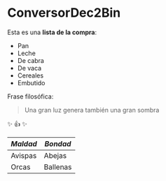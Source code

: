# ConversorDec2Bin

Esta es una **lista de la compra**:
* Pan
* Leche
 * De cabra
 * De vaca
* Cereales
* Embutido

Frase filosófica:

> Una gran luz genera
> también una gran sombra

:sparkles: :+1: :sparkles:

*Maldad* | *Bondad*
-------|-------
Avispas | Abejas
Orcas | Ballenas